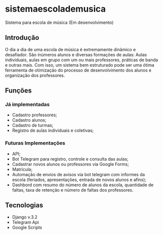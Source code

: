 # sistemaescolademusica
Sistema para escola de música (Em desenvolvimento)

## Introdução
O dia a dia de uma escola de música é extremamente dinâmico e desafiador. São inúmeros alunos e diversas formações de aulas: Aulas individuais, aulas em grupo com um ou mais professores, práticas de banda e outras mais. Com isso, um sistema bem estruturado pode ser uma ótima ferramenta de otimização do processo de desenvolvimento dos alunos e organização dos professores.

## Funções
### Já implementadas
- Cadastro professores;
- Cadastro alunos;
- Cadastro de turmas;
- Registro de aulas individuais e coletivas;
### Futuras Implementações
- API;
- Bot Telegram para registro, controle e consulta das aulas;
- Cadastrar novos alunos ou professores via Google Forms;
- Matrícula;
- Automação de envios de avisos via bot telegram com informes da escola (feriados, apresentações, entrada de novos alunos e afins);
- Dashbord com resumo do número de alunos da escola, quantidade de faltas, taxa de retenção e número de faltas dos professores.

## Tecnologias
- Django v.3.2
- Telegram Api
- Google Scripts


